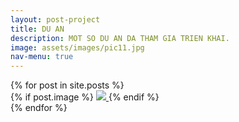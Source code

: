 ```yaml
---
layout: post-project
title: DU AN
description: MOT SO DU AN DA THAM GIA TRIEN KHAI.
image: assets/images/pic11.jpg
nav-menu: true
---
```

<section id="photos">
<div class="row-no-gutters">
    {% for post in site.posts %}
	<div class="img_wrap">
		{% if post.image %}
		<a href="{{site.baseurl}}{{post.url}}" class="portfolio-box">
		  <img src="{{site.baseurl}}/assets/images/thumbs/{{ post.title }}/{{ post.image }}" class="image" >	
		</a>
		<p class="img_description">{{post.description}}</p>
		{% endif %}
	</div>
   {% endfor %}
</div>
</div>

<!-- <script src="{{site.baseurl}}/js/photo-grid.js"></script> -->
<script>
function getRandomSize(min, max) {
  return Math.round(Math.random() * (max - min) + min);
}
</script>

<style>
/* Show text */
.img_wrap {
  position: relative;
  height: auto;
  width: auto;
}
 
.img_description {
	position: absolute;
	top:0;
	bottom: 0;
	left: 0;
	right: 0;
	color: #fff;
	visibility: hidden;
	opacity: 0;
	font-size: 25px;
	Text-align:center;
 
  /* transition effect. not necessary */
  transition: opacity .2s, visibility .2s;
}
 
.img_wrap:hover .img_description {
  visibility: visible;
  opacity: 1;
}
.img_wrap:hover .img_description {
  visibility: visible;
  opacity: 1;
}

/* image fade */
.img_wrap:hover .image {
  opacity: 0.3;
}

.img_wrap:hover .middle {
  opacity: 1;
}

.text {
  background-color: #4CAF50;
  color: white;
  font-size: 16px;
  padding: 16px 32px;
}
</style>